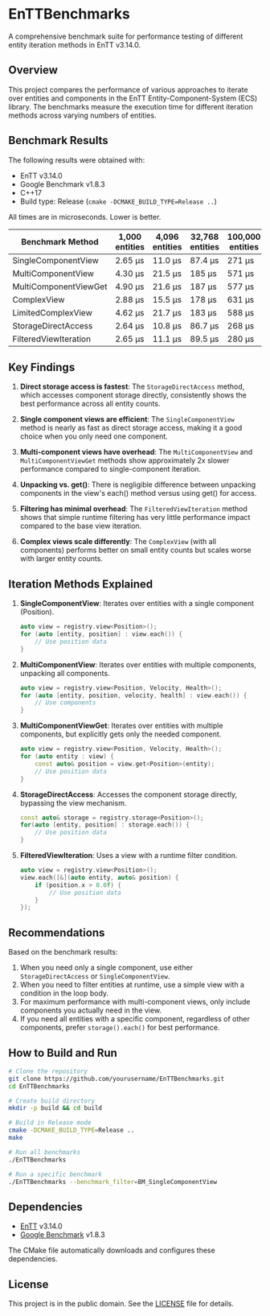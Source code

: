 # EnTTBenchmarks

A comprehensive benchmark suite for performance testing of different entity iteration methods in EnTT v3.14.0.

## Overview

This project compares the performance of various approaches to iterate over entities and components in the EnTT Entity-Component-System (ECS) library. The benchmarks measure the execution time for different iteration methods across varying numbers of entities.

## Benchmark Results

The following results were obtained with:
- EnTT v3.14.0
- Google Benchmark v1.8.3
- C++17
- Build type: Release (`cmake -DCMAKE_BUILD_TYPE=Release ..`)

All times are in microseconds. Lower is better.

| Benchmark Method             | 1,000 entities | 4,096 entities | 32,768 entities | 100,000 entities |
|------------------------------|----------------|----------------|-----------------|------------------|
| SingleComponentView          | 2.65 μs        | 11.0 μs        | 87.4 μs         | 271 μs           |
| MultiComponentView           | 4.30 μs        | 21.5 μs        | 185 μs          | 571 μs           |
| MultiComponentViewGet        | 4.90 μs        | 21.6 μs        | 187 μs          | 577 μs           |
| ComplexView                  | 2.88 μs        | 15.5 μs        | 178 μs          | 631 μs           |
| LimitedComplexView           | 4.62 μs        | 21.7 μs        | 183 μs          | 588 μs           |
| StorageDirectAccess          | 2.64 μs        | 10.8 μs        | 86.7 μs         | 268 μs           |
| FilteredViewIteration        | 2.65 μs        | 11.1 μs        | 89.5 μs         | 280 μs           |

## Key Findings

1. **Direct storage access is fastest**: The `StorageDirectAccess` method, which accesses component storage directly, consistently shows the best performance across all entity counts.

2. **Single component views are efficient**: The `SingleComponentView` method is nearly as fast as direct storage access, making it a good choice when you only need one component.

3. **Multi-component views have overhead**: The `MultiComponentView` and `MultiComponentViewGet` methods show approximately 2x slower performance compared to single-component iteration.

4. **Unpacking vs. get<T>()**: There is negligible difference between unpacking components in the view's each() method versus using get<T>() for access.

5. **Filtering has minimal overhead**: The `FilteredViewIteration` method shows that simple runtime filtering has very little performance impact compared to the base view iteration.

6. **Complex views scale differently**: The `ComplexView` (with all components) performs better on small entity counts but scales worse with larger entity counts.

## Iteration Methods Explained

1. **SingleComponentView**: Iterates over entities with a single component (Position).
   ```cpp
   auto view = registry.view<Position>();
   for (auto [entity, position] : view.each()) {
       // Use position data
   }
   ```

2. **MultiComponentView**: Iterates over entities with multiple components, unpacking all components.
   ```cpp
   auto view = registry.view<Position, Velocity, Health>();
   for (auto [entity, position, velocity, health] : view.each()) {
       // Use components
   }
   ```

3. **MultiComponentViewGet**: Iterates over entities with multiple components, but explicitly gets only the needed component.
   ```cpp
   auto view = registry.view<Position, Velocity, Health>();
   for (auto entity : view) {
       const auto& position = view.get<Position>(entity);
       // Use position data
   }
   ```

4. **StorageDirectAccess**: Accesses the component storage directly, bypassing the view mechanism.
   ```cpp
   const auto& storage = registry.storage<Position>();
   for(auto [entity, position] : storage.each()) {
       // Use position data
   }
   ```

5. **FilteredViewIteration**: Uses a view with a runtime filter condition.
   ```cpp
   auto view = registry.view<Position>();
   view.each([&](auto entity, auto& position) {
       if (position.x > 0.0f) {
           // Use position data
       }
   });
   ```

## Recommendations

Based on the benchmark results:

1. When you need only a single component, use either `StorageDirectAccess` or `SingleComponentView`.
2. When you need to filter entities at runtime, use a simple view with a condition in the loop body.
3. For maximum performance with multi-component views, only include components you actually need in the view.
4. If you need all entities with a specific component, regardless of other components, prefer `storage().each()` for best performance.

## How to Build and Run

```bash
# Clone the repository
git clone https://github.com/yourusername/EnTTBenchmarks.git
cd EnTTBenchmarks

# Create build directory
mkdir -p build && cd build

# Build in Release mode
cmake -DCMAKE_BUILD_TYPE=Release ..
make

# Run all benchmarks
./EnTTBenchmarks

# Run a specific benchmark
./EnTTBenchmarks --benchmark_filter=BM_SingleComponentView
```

## Dependencies

- [EnTT](https://github.com/skypjack/entt) v3.14.0
- [Google Benchmark](https://github.com/google/benchmark) v1.8.3

The CMake file automatically downloads and configures these dependencies.

## License

This project is in the public domain. See the [LICENSE](LICENSE) file for details.
